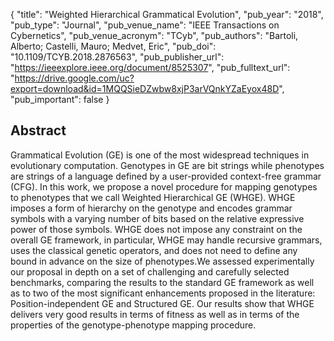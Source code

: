 {
  "title": "Weighted Hierarchical Grammatical Evolution",
  "pub_year": "2018",
  "pub_type": "Journal",
  "pub_venue_name": "IEEE Transactions on Cybernetics",
  "pub_venue_acronym": "TCyb",
  "pub_authors": "Bartoli, Alberto; Castelli, Mauro; Medvet, Eric",
  "pub_doi": "10.1109/TCYB.2018.2876563",
  "pub_publisher_url": "https://ieeexplore.ieee.org/document/8525307",
  "pub_fulltext_url": "https://drive.google.com/uc?export=download&id=1MQQSieDZwbw8xjP3arVQnkYZaEyox48D",
  "pub_important": false
}

## Abstract
Grammatical Evolution (GE) is one of the most widespread techniques in evolutionary computation. Genotypes in GE are bit strings while phenotypes are strings of a language defined by a user-provided context-free grammar (CFG). In this work, we propose a novel procedure for mapping genotypes to phenotypes that we call Weighted Hierarchical GE (WHGE). WHGE imposes a form of hierarchy on the genotype and encodes grammar symbols with a varying number of bits based on the relative expressive power of those symbols. WHGE does not impose any constraint on the overall GE framework, in particular, WHGE may handle recursive grammars, uses the classical genetic operators, and does not need to define any bound in advance on the size of phenotypes.We assessed experimentally our proposal in depth on a set of challenging and carefully selected benchmarks, comparing the results to the standard GE framework as well as to two of the most significant enhancements proposed in the literature: Position-independent GE and Structured GE. Our results show that WHGE delivers very good results in terms of fitness as well as in terms of the properties of the genotype-phenotype mapping procedure.
